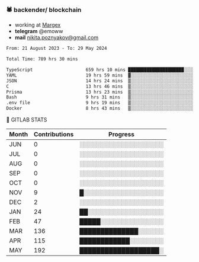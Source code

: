 ### 🕷 backender/ blockchain
- working at [Margex](https://margex.com/en)
- **telegram** @emoww
- **mail** nikita.poznyakov@gmail.com

<!--START_SECTION:waka-->

```txt
From: 21 August 2023 - To: 29 May 2024

Total Time: 789 hrs 30 mins

TypeScript                    659 hrs 10 mins █████████████████████░░░░   83.47 %
YAML                          19 hrs 59 mins  ▓░░░░░░░░░░░░░░░░░░░░░░░░   02.53 %
JSON                          14 hrs 24 mins  ▒░░░░░░░░░░░░░░░░░░░░░░░░   01.82 %
C                             13 hrs 46 mins  ▒░░░░░░░░░░░░░░░░░░░░░░░░   01.74 %
Prisma                        13 hrs 23 mins  ▒░░░░░░░░░░░░░░░░░░░░░░░░   01.69 %
Bash                          9 hrs 31 mins   ▒░░░░░░░░░░░░░░░░░░░░░░░░   01.21 %
.env file                     9 hrs 19 mins   ▒░░░░░░░░░░░░░░░░░░░░░░░░   01.18 %
Docker                        8 hrs 43 mins   ▒░░░░░░░░░░░░░░░░░░░░░░░░   01.10 %
```

<!--END_SECTION:waka-->


🦊 GITLAB STATS

<!--START_SECTION:emo-gitlab-->
| Month | Contributions | Progress | 
|-------|---------------|---------------------------|
|JUN|0  |░░░░░░░░░░░░░░░░░░░░|
|JUL|0  |░░░░░░░░░░░░░░░░░░░░|
|AUG|0  |░░░░░░░░░░░░░░░░░░░░|
|SEP|0  |░░░░░░░░░░░░░░░░░░░░|
|OCT|0  |░░░░░░░░░░░░░░░░░░░░|
|NOV|9  |█░░░░░░░░░░░░░░░░░░░|
|DEC|2  |░░░░░░░░░░░░░░░░░░░░|
|JAN|24 |██░░░░░░░░░░░░░░░░░░|
|FEB|47 |█████░░░░░░░░░░░░░░░|
|MAR|136|██████████████░░░░░░|
|APR|115|████████████░░░░░░░░|
|MAY|192|███████████████████░|

<!--END_SECTION:emo-gitlab-->



